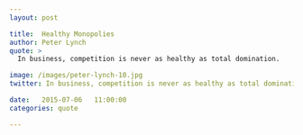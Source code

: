 ```yaml
---
layout: post

title:  Healthy Monopolies
author: Peter Lynch
quote: >
  In business, competition is never as healthy as total domination.

image: /images/peter-lynch-10.jpg
twitter: In business, competition is never as healthy as total domination. Peter Lynch http://quotes.stockflare.com/

date:   2015-07-06	 11:00:00
categories: quote

---
```


